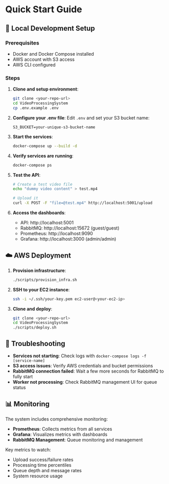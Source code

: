 # Quick Start Guide

## 🚀 Local Development Setup

### Prerequisites
- Docker and Docker Compose installed
- AWS account with S3 access
- AWS CLI configured

### Steps

1. **Clone and setup environment**:
   ```bash
   git clone <your-repo-url>
   cd VideoProcessingSystem
   cp .env.example .env
   ```

2. **Configure your .env file**:
   Edit `.env` and set your S3 bucket name:
   ```env
   S3_BUCKET=your-unique-s3-bucket-name
   ```

3. **Start the services**:
   ```bash
   docker-compose up --build -d
   ```

4. **Verify services are running**:
   ```bash
   docker-compose ps
   ```

5. **Test the API**:
   ```bash
   # Create a test video file
   echo "dummy video content" > test.mp4
   
   # Upload it
   curl -X POST -F "file=@test.mp4" http://localhost:5001/upload
   ```

6. **Access the dashboards**:
   - API: http://localhost:5001
   - RabbitMQ: http://localhost:15672 (guest/guest)
   - Prometheus: http://localhost:9090
   - Grafana: http://localhost:3000 (admin/admin)

## ☁️ AWS Deployment

1. **Provision infrastructure**:
   ```bash
   ./scripts/provision_infra.sh
   ```

2. **SSH to your EC2 instance**:
   ```bash
   ssh -i ~/.ssh/your-key.pem ec2-user@<your-ec2-ip>
   ```

3. **Clone and deploy**:
   ```bash
   git clone <your-repo-url>
   cd VideoProcessingSystem
   ./scripts/deploy.sh
   ```

## 🔧 Troubleshooting

- **Services not starting**: Check logs with `docker-compose logs -f [service-name]`
- **S3 access issues**: Verify AWS credentials and bucket permissions
- **RabbitMQ connection failed**: Wait a few more seconds for RabbitMQ to fully start
- **Worker not processing**: Check RabbitMQ management UI for queue status

## 📊 Monitoring

The system includes comprehensive monitoring:
- **Prometheus**: Collects metrics from all services
- **Grafana**: Visualizes metrics with dashboards
- **RabbitMQ Management**: Queue monitoring and management

Key metrics to watch:
- Upload success/failure rates
- Processing time percentiles
- Queue depth and message rates
- System resource usage
